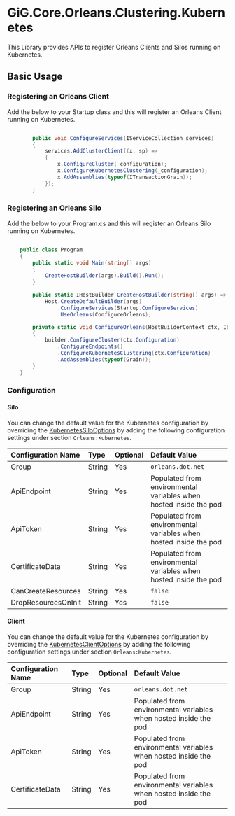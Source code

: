 # GiG.Core.Orleans.Clustering.Kubernetes

This Library provides APIs to register Orleans Clients and Silos running on Kubernetes.

## Basic Usage

### Registering an Orleans Client

Add the below to your Startup class and this will register an Orleans Client running on Kubernetes.

```csharp

        public void ConfigureServices(IServiceCollection services)
        {
            services.AddClusterClient((x, sp) =>
            {               
                x.ConfigureCluster(_configuration);
                x.ConfigureKubernetesClustering(_configuration);
                x.AddAssemblies(typeof(ITransactionGrain));
            });
		}
```

### Registering an Orleans Silo

Add the below to your Program.cs and this will register an Orleans Silo running on Kubernetes.

```csharp

	public class Program
    {
        public static void Main(string[] args)
        {
            CreateHostBuilder(args).Build().Run();
        }

        public static IHostBuilder CreateHostBuilder(string[] args) =>
            Host.CreateDefaultBuilder(args)                                
                .ConfigureServices(Startup.ConfigureServices)
                .UseOrleans(ConfigureOrleans);

        private static void ConfigureOrleans(HostBuilderContext ctx, ISiloBuilder builder)
        {
            builder.ConfigureCluster(ctx.Configuration)               
                .ConfigureEndpoints()
                .ConfigureKubernetesClustering(ctx.Configuration)
                .AddAssemblies(typeof(Grain));
        }
    } 

```

### Configuration

#### Silo

You can change the default value for the Kubernetes configuration by overriding the [KubernetesSiloOptions](..\src\GiG.Core.Orleans.Clustering.Kubernetes\Configurations\KubernetesSiloOptions.cs) by adding the following configuration settings under section `Orleans:Kubernetes`.

| Configuration Name  | Type   | Optional | Default Value                                                     |
|:--------------------|:-------|:---------|:------------------------------------------------------------------|
| Group               | String | Yes      | `orleans.dot.net`                                                 |
| ApiEndpoint         | String | Yes      | Populated from environmental variables when hosted inside the pod |
| ApiToken            | String | Yes      | Populated from environmental variables when hosted inside the pod |
| CertificateData     | String | Yes      | Populated from environmental variables when hosted inside the pod |
| CanCreateResources  | String | Yes      | `false`                                                           |
| DropResourcesOnInit | String | Yes      | `false`                                                           |

#### Client

You can change the default value for the Kubernetes configuration by overriding the [KubernetesClientOptions](..\src\GiG.Core.Orleans.Clustering.Kubernetes\Configurations\KubernetesClientOptions.cs) by adding the following configuration settings under section `Orleans:Kubernetes`.

| Configuration Name  | Type   | Optional | Default Value                                                     |
|:--------------------|:-------|:---------|:------------------------------------------------------------------|
| Group               | String | Yes      | `orleans.dot.net`                                                 |
| ApiEndpoint         | String | Yes      | Populated from environmental variables when hosted inside the pod |
| ApiToken            | String | Yes      | Populated from environmental variables when hosted inside the pod |
| CertificateData     | String | Yes      | Populated from environmental variables when hosted inside the pod |
